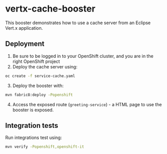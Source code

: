 # vertx-cache-booster

This booster demonstrates how to use a cache server from an Eclipse Vert.x application.

## Deployment

1. Be sure to be logged in to your OpenShift cluster, and you are in the right OpenShift project
2. Deploy the cache server using:
```bash
oc create -f service-cache.yaml
```
3. Deploy the booster with:
```bash
mvn fabric8:deploy -Popenshift
```
4. Access the exposed route (`greeting-service`) - a HTML page to use the booster is exposed.

## Integration tests

Run integrations test using:

```bash
mvn verify -Popenshift,openshift-it
```
